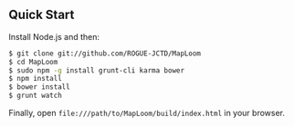## Quick Start

Install Node.js and then:

```sh
$ git clone git://github.com/ROGUE-JCTD/MapLoom
$ cd MapLoom
$ sudo npm -g install grunt-cli karma bower
$ npm install
$ bower install
$ grunt watch
```

Finally, open `file:///path/to/MapLoom/build/index.html` in your browser.
